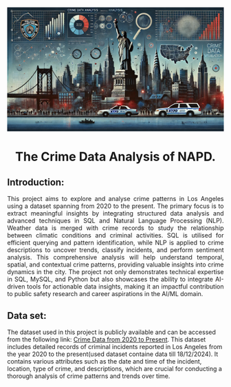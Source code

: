 #
<p align="center">
       <img width="1024" src='Images/CDA_NYPD_IM_02.png' alt="Logo">
</p>

<h1 align="center">
  The Crime Data Analysis of NAPD.
</h1>

## Introduction:
<p align="Justify">
This project aims to explore and analyse crime patterns in Los Angeles using a dataset spanning from 2020 to the present. The primary focus is to extract meaningful insights by integrating structured data analysis and advanced techniques in SQL and Natural Language Processing (NLP). Weather data is merged with crime records to study the relationship between climatic conditions and criminal activities. SQL is utilised for efficient querying and pattern identification, while NLP is applied to crime descriptions to uncover trends, classify incidents, and perform sentiment analysis. This comprehensive analysis will help understand temporal, spatial, and contextual crime patterns, providing valuable insights into crime dynamics in the city. The project not only demonstrates technical expertise in SQL, MySQL, and Python but also showcases the ability to integrate AI-driven tools for actionable data insights, making it an impactful contribution to public safety research and career aspirations in the AI/ML domain.

</p>

## Data set:
The dataset used in this project is publicly available and can be accessed from the following link: [Crime Data from 2020 to Present](https://catalog.data.gov/dataset/crime-data-from-2020-to-present). This dataset includes detailed records of criminal incidents reported in Los Angeles from the year 2020 to the present(used dataset containe data till 18/12/2024). It contains various attributes such as the date and time of the incident, location, type of crime, and descriptions, which are crucial for conducting a thorough analysis of crime patterns and trends over time.